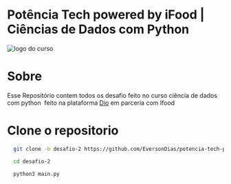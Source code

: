 # Potência Tech powered by iFood | Ciências de Dados com Python

![logo do curso](https://hermes.dio.me/tracks/49c408ad-800d-416d-b77c-681add1be673.png)

# Sobre

Esse Repositório contem todos os desafio feito no curso ciência de dados com python  feito na plataforma [Dio](https://web.dio.me/home) em parceria com Ifood


# Clone o repositorio

```bash
  git clone -b desafio-2 https://github.com/EversonDias/potencia-tech-powered-by-iFood-ciencias-de-dados-com-python.git desafio-2
```

```bash
  cd desafio-2
```

```bash
  python3 main.py
```